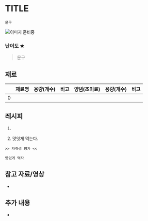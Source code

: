 # TITLE

```
문구
```

![이미지 준비중](<../../_assets/img/이미지 준비중.png>)

### 난이도 ✭
> 문구


## 재료
||재료명|용량(개수)|비고|양념(조미료)|용량(개수)|비고|
|:-:|:--|:--|:--|:--|:--|:--|
|0|||||||


## 레시피
1. 

1. 맛잇게 먹는다.


~~~
>> 자취생 평가 <<

맛있게 먹자
~~~

## 참고 자료/영상
- []()

## 추가 내용
- 